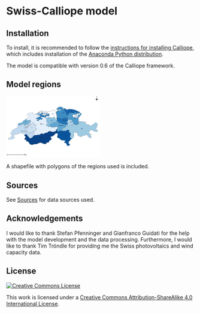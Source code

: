 # Swiss-Calliope model

## Installation

To install, it is recommended to follow the [instructions for installing Calliope](http://docs.callio.pe/en/stable/user/installation.html), which includes installation of the [Anaconda Python distribution](https://www.continuum.io/downloads).

The model is compatible with version 0.6 of the Calliope framework.

## Model regions

<img src="model_regions/model_regions.png" alt="Regions" width="250px">

A shapefile with polygons of the regions used is included.

## Sources

See [Sources](SOURCES.md) for data sources used.

## Acknowledgements

I would like to thank Stefan Pfenninger and Gianfranco Guidati for the help with the model development and the data processing. Furthermore, I would like to thank Tim Tröndle for providing me the Swiss photovoltaics and wind capacity data.

## License

[![Creative Commons License](https://i.creativecommons.org/l/by-sa/4.0/88x31.png)](https://creativecommons.org/licenses/by-sa/4.0/)

This work is licensed under a [Creative Commons Attribution-ShareAlike 4.0 International License](http://creativecommons.org/licenses/by-sa/4.0/).
